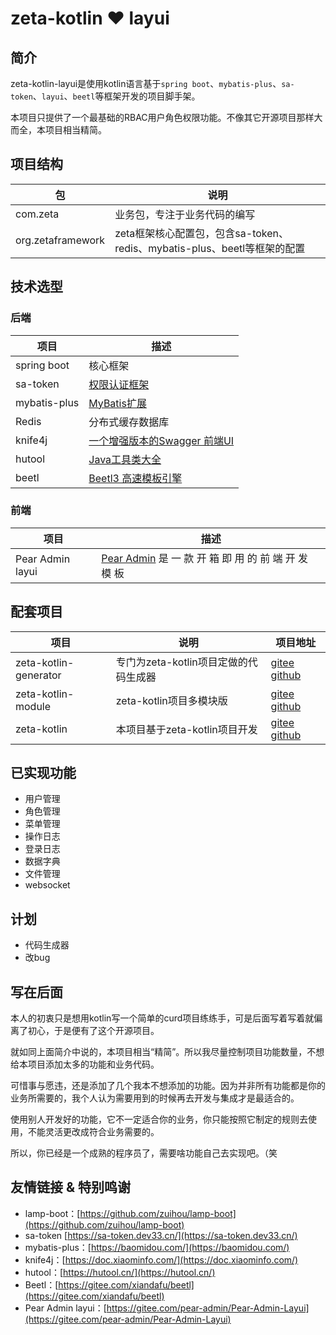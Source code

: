 # zeta-kotlin ❤️ layui

## 简介
zeta-kotlin-layui是使用kotlin语言基于`spring boot`、`mybatis-plus`、`sa-token`、`layui`、`beetl`等框架开发的项目脚手架。

本项目只提供了一个最基础的RBAC用户角色权限功能。不像其它开源项目那样大而全，本项目相当精简。

## 项目结构

| 包                         | 说明                                                                    |
| -------------------------- | ---------------------------------------------------------------------- |
| com.zeta                  | 业务包，专注于业务代码的编写                                               |
| org.zetaframework         | zeta框架核心配置包，包含sa-token、redis、mybatis-plus、beetl等框架的配置   |


## 技术选型

### 后端

| 项目                       | 描述                                                         |
| -------------------------- | ------------------------------------------------------------ |
| spring boot                | 核心框架                                                     |
| sa-token                   | [权限认证框架](https://gitee.com/dromara/sa-token)                                                     |
| mybatis-plus               | [MyBatis扩展](https://doc.xiaominfo.com/)                      |
| Redis                      | 分布式缓存数据库                                             |
| knife4j                    | [一个增强版本的Swagger 前端UI](https://doc.xiaominfo.com/knife4j/)  |
| hutool                     | [Java工具类大全](https://hutool.cn/docs/#/)                  |
| beetl                      | [Beetl3 高速模板引擎](https://gitee.com/xiandafu/beetl) |

### 前端

| 项目                       | 描述                                                         |
| -------------------------- | ------------------------------------------------------------ |
| Pear Admin layui          | [Pear Admin](https://gitee.com/pear-admin/Pear-Admin-Layui) 是 一 款 开 箱 即 用 的 前 端 开 发 模 板             |

## 配套项目

| 项目                  | 说明                                  | 项目地址                                                     |
| --------------------- | ------------------------------------- | ------------------------------------------------------------ |
| zeta-kotlin-generator | 专门为zeta-kotlin项目定做的代码生成器 | [gitee](https://gitee.com/xia5800/zeta-kotlin-generator)  [github](https://github.com/xia5800/zeta-kotlin-generator) |
| zeta-kotlin-module    | zeta-kotlin项目多模块版              | [gitee](https://gitee.com/xia5800/zeta-kotlin-module) [github](https://github.com/xia5800/springboot-kotlin-module)|
| zeta-kotlin           | 本项目基于zeta-kotlin项目开发        | [gitee](https://gitee.com/xia5800/zeta-kotlin) [github](https://github.com/xia5800/zeta-kotlin)|

## 已实现功能

- 用户管理
- 角色管理
- 菜单管理
- 操作日志
- 登录日志
- 数据字典
- 文件管理
- websocket

## 计划

- 代码生成器
- 改bug

## 写在后面

本人的初衷只是想用kotlin写一个简单的curd项目练练手，可是后面写着写着就偏离了初心，于是便有了这个开源项目。

就如同上面简介中说的，本项目相当“精简”。所以我尽量控制项目功能数量，不想给本项目添加太多的功能和业务代码。

可惜事与愿违，还是添加了几个我本不想添加的功能。因为并非所有功能都是你的业务所需要的，我个人认为需要用到的时候再去开发与集成才是最适合的。

使用别人开发好的功能，它不一定适合你的业务，你只能按照它制定的规则去使用，不能灵活更改成符合业务需要的。

所以，你已经是一个成熟的程序员了，需要啥功能自己去实现吧。（笑


## 友情链接 & 特别鸣谢

- lamp-boot：[https://github.com/zuihou/lamp-boot](https://github.com/zuihou/lamp-boot)
- sa-token [https://sa-token.dev33.cn/](https://sa-token.dev33.cn/)
- mybatis-plus：[https://baomidou.com/](https://baomidou.com/)
- knife4j：[https://doc.xiaominfo.com/](https://doc.xiaominfo.com/)
- hutool：[https://hutool.cn/](https://hutool.cn/)
- Beetl：[https://gitee.com/xiandafu/beetl](https://gitee.com/xiandafu/beetl)
- Pear Admin layui：[https://gitee.com/pear-admin/Pear-Admin-Layui](https://gitee.com/pear-admin/Pear-Admin-Layui)
